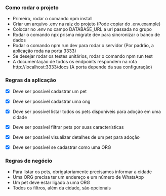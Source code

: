 ### Como rodar o projeto

- Primeiro, rodar o comando npm install
- Criar um arquivo .env na raiz do projeto (Pode copiar do .env.example)
- Colocar no .env no campo DATABASE_URL a url passada no grupo
- Rodar o comando npx prisma migrate dev para sincronizar o banco de dados
- Rodar o comando npm run dev para rodar o servidor (Por padrão, a aplicação roda na porta 3333)
- Se desejar rodar os testes unitários, rodar o comando npm run test
- A documentação de todos os endpoints respondem na rota http://localhost:3333/docs (A porta depende da sua configuração)

### Regras da aplicação

- [x] Deve ser possível cadastrar um pet
- [x] Deve ser possível cadastrar uma ong
- [x] Deve ser possível listar todos os pets disponíveis para adoção em uma cidade
- [x] Deve ser possível filtrar pets por suas características
- [x] Deve ser possível visualizar detalhes de um pet para adoção
- [x] Deve ser possível se cadastrar como uma ORG


### Regras de negócio

- Para listar os pets, obrigatoriamente precisamos informar a cidade
- Uma ORG precisa ter um endereço e um número de WhatsApp
- Um pet deve estar ligado a uma ORG
- Todos os filtros, além da cidade, são opcionais
